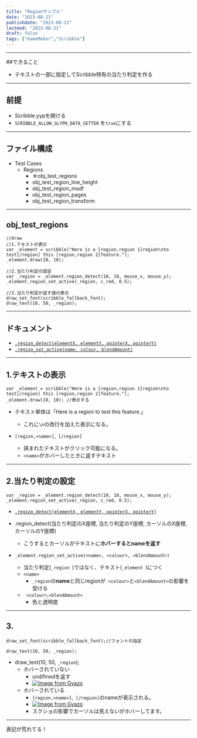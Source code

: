 ```yaml
---
title: "Regionサンプル"
date: "2023-08-21"
publishdate: "2023-08-21"
lastmod: "2023-08-21"
draft: false
tags: ["GameMaker","Scribble"]
---
```

---
##できること
- テキストの一部に指定してScribble特有の当たり判定を作る

--- 
## 前提
- Scribble.yypを開ける
- `SCRIBBLE_ALLOW_GLYPH_DATA_GETTER` を`true`にする

---
## ファイル構成
- Test Cases
	- Regions
		- ☆obj_test_regions
		- obj_test_region_line_height
		- obj_test_region_msdf
		- obj_test_region_pages
		- obj_test_region_transform

---
## obj_test_regions

```draw
//draw
//1.テキストの表示
var _element = scribble("Here is a [region,region 1]region\nto test[/region] this [region,region 2]feature.");
_element.draw(10, 10);

//2.当たり判定の設定
var _region = _element.region_detect(10, 10, mouse_x, mouse_y);
_element.region_set_active(_region, c_red, 0.5);

//3.当たり判定が返す値の表示
draw_set_font(scribble_fallback_font);
draw_text(10, 50, _region);
```
---
## ドキュメント
- [`.region_detect(elementX, elementY, pointerX, pointerY)`](https://www.jujuadams.com/Scribble/#/latest/scribble-methods?id=region_detectelementx-elementy-pointerx-pointery)
- [`.region_set_active(name, colour, blendAmount)`](https://www.jujuadams.com/Scribble/#/latest/scribble-methods?id=region_set_activename-colour-blendamount)

---
## 1.テキストの表示
```draw
var _element = scribble("Here is a [region,region 1]region\nto test[/region] this [region,region 2]feature.");
_element.draw(10, 10); //表示する
```

- テキスト単体は「Here is a region to test this feature.」
	- これに`\n`の改行を加えた表示になる。

- `[region,<name>]`,` [/region]`
	- 挟まれたテキストがクリック可能になる。 
	- `<name>`がホバーしたときに返すテキスト

--- 

## 2.当たり判定の設定
```draw
var _region = _element.region_detect(10, 10, mouse_x, mouse_y);
_element.region_set_active(_region, c_red, 0.5);
```

- [`.region_detect(elementX, elementY, pointerX, pointerY)`](https://www.jujuadams.com/Scribble/#/latest/scribble-methods?id=region_detectelementx-elementy-pointerx-pointery)
 - .region_detect(当たり判定のX座標, 当たり判定のY座標, カーソルのX座標, カーソルのY座標)
	 - こうするとカーソルがテキストに**ホバーするとnameを返す**

- `_element.region_set_active(<name>, <colour>, <blendAmount>)`
	- 当たり判定(`_region `)ではなく、テキスト(`_element `)につく
	- `<name>`
		- `_region`の**name**と同じregionが` <colour>`と`<blendAmount>`の影響を受ける
	- ` <colour>`,`<blendAmount>`
		- 色と透明度
---

## 3.

```draw
draw_set_font(scribble_fallback_font);//フォントの指定

draw_text(10, 50, _region);
```

- draw_text(10, 50, `_region`);
	- ホバーされていない
		- undifinedを返す
		- [![Image from Gyazo](https://i.gyazo.com/9693dbc6df5c213f71607958fddfb6ea.png)](https://gyazo.com/9693dbc6df5c213f71607958fddfb6ea)
	- ホバーされている
		- `[region,<name>]`,` [/region]`のnameが表示される。
		- [![Image from Gyazo](https://i.gyazo.com/e7fbd0b6622a45d026f3cc8ee2e9d2c2.png)](https://gyazo.com/e7fbd0b6622a45d026f3cc8ee2e9d2c2)
		- スクショの影響でカーソルは見えないがホバーしてます。
---
表記が荒れてる！


